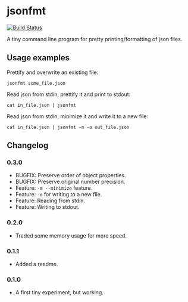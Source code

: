 jsonfmt
=======

[![Build Status](https://github.com/anderejd/jsonfmt/workflows/Rust/badge.svg)](https://github.com/anderejd/jsonfmt/actions)

A tiny command line program for pretty printing/formatting of json files.

Usage examples
--------------

Prettify and overwrite an existing file:
```
jsonfmt some_file.json
```

Read json from stdin, prettify it and print to stdout:
```
cat in_file.json | jsonfmt
```

Read json from stdin, minimize it and write it to a new file:
```
cat in_file.json | jsonfmt -m -o out_file.json
```

Changelog
---------

### 0.3.0
 - BUGFIX: Preserve order of object properties.
 - BUGFIX: Preserve original number precision.
 - Feature: `-m --minimize` feature.
 - Feature: `-o` for writing to a new file.
 - Feature: Reading from stdin.
 - Feature: Writing to stdout.

### 0.2.0
 - Traded some memory usage for more speed.

### 0.1.1
 - Added a readme.

### 0.1.0
 - A first tiny experiment, but working.

